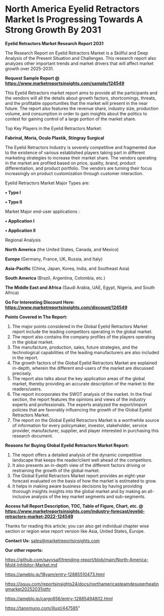 # North America Eyelid Retractors Market Is Progressing Towards A Strong Growth By 2031

<strong>Eyelid Retractors Market Research Report 2031</strong>

The Research Report on Eyelid Retractors Market is a Skillful and Deep Analysis of the Present Situation and Challenges. This research report also analyzes other important trends and market drivers that will affect market growth over 2025-2031.

<strong>Request Sample Report @ <a href=https://www.marketreportsinsights.com/sample/124549>https://www.marketreportsinsights.com/sample/124549</a></strong>

This Eyelid Retractors market report aims to provide all the participants and the vendors will all the details about growth factors, shortcomings, threats, and the profitable opportunities that the market will present in the near future. The report also features the revenue share, industry size, production volume, and consumption in order to gain insights about the politics to contest for gaining control of a large portion of the market share.

Top Key Players in the Eyelid Retractors Market:

<strong>Fabrinal, Moria, Oculo Plastik, Stingray Surgical</strong>

The Eyelid Retractors Industry is severely competitive and fragmented due to the existence of various established players taking part in different marketing strategies to increase their market share. The vendors operating in the market are profiled based on price, quality, brand, product differentiation, and product portfolio. The vendors are turning their focus increasingly on product customization through customer interaction.

Eyelid Retractors Market Major Types are:

<strong>• Type I

• Type II</strong>

Market Major end-user applications :

<strong>• Application I

• Application II</strong>

Regional Analysis

</u><strong><b>North America</b></strong> (the United States, Canada, and Mexico)

<strong><b>Europe </b></strong>(Germany, France, UK, Russia, and Italy)

<strong><b>Asia-Pacific</b></strong> (China, Japan, Korea, India, and Southeast Asia)

<strong><b>South America</b></strong> (Brazil, Argentina, Colombia, etc.)

<strong><b>The Middle East and Africa</b></strong> (Saudi Arabia, UAE, Egypt, Nigeria, and South Africa)

<strong>Go For Interesting Discount Here: <a href=https://www.marketreportsinsights.com/discount/124549>https://www.marketreportsinsights.com/discount/124549</a></strong>

<strong>Points Covered in The Report:</strong>
<ol>
  <li>The major points considered in the Global Eyelid Retractors Market report include the leading competitors operating in the global market.</li>
  <li>The report also contains the company profiles of the players operating in the global market.</li>
  <li>The manufacture, production, sales, future strategies, and the technological capabilities of the leading manufacturers are also included in the report.</li>
  <li>The growth factors of the Global Eyelid Retractors Market are explained in-depth, wherein the different end-users of the market are discussed precisely.</li>
  <li>The report also talks about the key application areas of the global market, thereby providing an accurate description of the market to the readers/users.</li>
  <li>The report incorporates the SWOT analysis of the market. In the final section, the report features the opinions and views of the industry experts and professionals. The experts analyzed the export/import policies that are favorably influencing the growth of the Global Eyelid Retractors Market.</li>
  <li>The report on the Global Eyelid Retractors Market is a worthwhile source of information for every policymaker, investor, stakeholder, service provider, manufacturer, supplier, and player interested in purchasing this research document.</li>
</ol>
<strong>Reasons for Buying Global Eyelid Retractors Market Report:</strong>

<ol>
  <li>The report offers a detailed analysis of the dynamic competitive landscape that keeps the reader/client well ahead of the competitors.</li>
  <li>It also presents an in-depth view of the different factors driving or restraining the growth of the global market.</li>
  <li>The Global Eyelid Retractors Market report provides an eight-year forecast evaluated on the basis of how the market is estimated to grow.</li>
  <li>It helps in making aware business decisions by having providing thorough insights insights into the global market and by making an all-inclusive analysis of the key market segments and sub-segments.</li>
</ol>
<strong>Access full Report Description, TOC, Table of Figure, Chart, etc. @ <a href=https://www.marketreportsinsights.com/industry-forecast/eyelid-retractors-market-2022-124549>https://www.marketreportsinsights.com/industry-forecast/eyelid-retractors-market-2022-124549</a></strong>


Thanks for reading this article; you can also get individual chapter wise section or region wise report version like Asia, United States, Europe.

<strong>Contact Us:</strong>
sales@marketreportsinsights.com

<strong>Our other reports:</strong>

<a href=https://github.com/sayysaif/trending-report/blob/main/North-America-Mold-Inhibitor-Market.md>https://github.com/sayysaif/trending-report/blob/main/North-America-Mold-Inhibitor-Market.md</a>

<a href=https://ameblo.jp/18yam/entry-12885510473.html>https://ameblo.jp/18yam/entry-12885510473.html</a>

<a href=https://issuu.com/reportsinsights24/docs/northamericasteamdesuperheatingmarket20252031isthr>https://issuu.com/reportsinsights24/docs/northamericasteamdesuperheatingmarket20252031isthr</a>

<a href=https://ameblo.jp/cargo656/entry-12885494802.html>https://ameblo.jp/cargo656/entry-12885494802.html</a>

<a href=https://tanomuno.com/illust/447595>https://tanomuno.com/illust/447595</a>"
